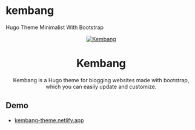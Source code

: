 # kembang
Hugo Theme Minimalist With Bootstrap


<p align="center">
  <a href="https://www.github.com/httpsecure/hugo-theme-kembang">
    <img alt="Kembang" src="https://raw.githubusercontent.com/httpsecure/hugo-theme-kembang/main/images/screenshot.png?token=GHSAT0AAAAAABYXA75TBORGMOPPTEJRSMFAYZAS4ZA">
  </a>
</p>

<h1 align="center">
  Kembang
</h1>


<p align="center">
  Kembang is a Hugo theme for blogging websites made with bootstrap, which you can easily update and customize.
</p>



## Demo

- [kembang-theme.netlify.app](https://kembang-theme.netlify.app/)


